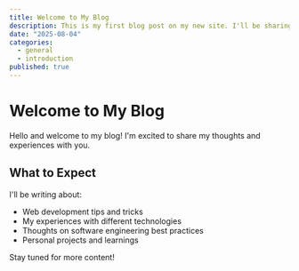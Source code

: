```yaml
---
title: Welcome to My Blog
description: This is my first blog post on my new site. I'll be sharing my thoughts on web development, technology, and more.
date: "2025-08-04"
categories:
  - general
  - introduction
published: true
---
```


# Welcome to My Blog

Hello and welcome to my blog! I'm excited to share my thoughts and experiences with you.

## What to Expect

I'll be writing about:

- Web development tips and tricks
- My experiences with different technologies
- Thoughts on software engineering best practices
- Personal projects and learnings

Stay tuned for more content!
